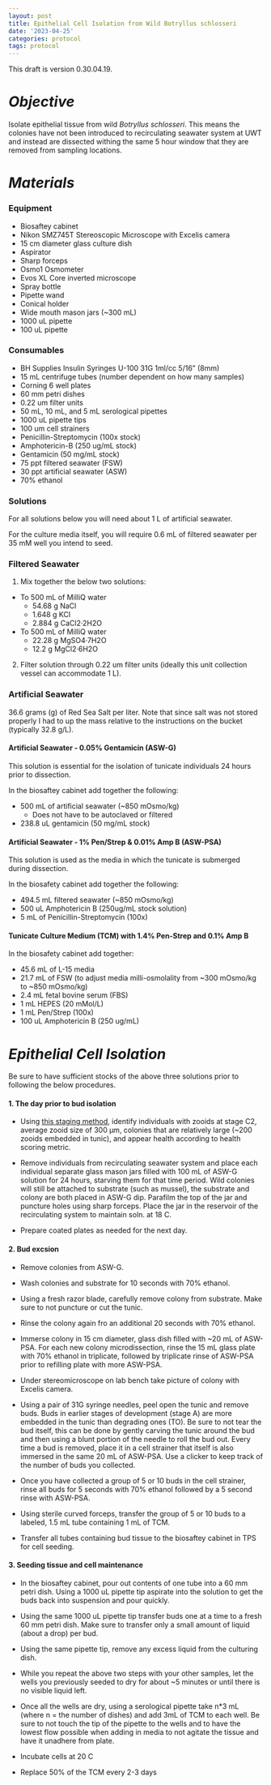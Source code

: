 ```yaml
---
layout: post
title: Epithelial Cell Isolation from Wild Botryllus schlosseri
date: '2023-04-25'
categories: protocol
tags: protocol
---
```


This draft is version 0.30.04.19.

# *Objective*
Isolate epithelial tissue from wild *Botryllus schlosseri*. This means the colonies have not been introduced to recirculating seawater system at UWT and instead are dissected withing the same 5 hour window that they are removed from sampling locations.

# *Materials*

### Equipment

- Biosaftey cabinet
- Nikon SMZ745T Stereoscopic Microscope with Excelis camera
- 15 cm diameter glass culture dish
- Aspirator
- Sharp forceps
- Osmo1 Osmometer
- Evos XL Core inverted microscope
- Spray bottle
- Pipette wand
- Conical holder
- Wide mouth mason jars (~300 mL)
- 1000 uL pipette
- 100 uL pipette

### Consumables

- BH Supplies Insulin Syringes U-100 31G 1ml/cc 5/16” (8mm)
- 15 mL centrifuge tubes (number dependent on how many samples)
- Corning 6 well plates
- 60 mm petri dishes
- 0.22 um filter units
- 50 mL, 10 mL, and 5 mL serological pipettes
- 1000 uL pipette tips
- 100 um cell strainers
- Penicillin-Streptomycin (100x stock)
- Amphotericin-B (250 ug/mL stock)
- Gentamicin (50 mg/mL stock)
- 75 ppt filtered seawater (FSW)
- 30 ppt artificial seawater (ASW)
- 70% ethanol

### Solutions

For all solutions below you will need about 1 L of artificial seawater.

For the culture media itself, you will require 0.6 mL of filtered seawater per 35 mM well you intend to seed.

### Filtered Seawater

1. Mix together the below two solutions:
  - To 500 mL of MilliQ water
    - 54.68 g NaCl 
    - 1.648 g KCl 
    - 2.884 g CaCl2·2H2O
  - To 500 mL of MilliQ water
    - 22.28 g MgSO4·7H2O 
    - 12.2 g MgCl2·6H2O 
    
2. Filter solution through 0.22 um filter units (ideally this unit collection vessel can accommodate 1 L).

### Artificial Seawater

36.6 grams (g) of Red Sea Salt per liter. Note that since salt was not stored properly I had to up the mass relative to the instructions on the bucket (typically 32.8 g/L).

#### Artificial Seawater - 0.05% Gentamicin (ASW-G) 

This solution is essential for the isolation of tunicate individuals 24
hours prior to dissection.

In the biosaftey cabinet add together the following:

- 500 mL of artificial seawater (~850 mOsmo/kg)
  - Does not have to be autoclaved or filtered
- 238.8 uL gentamicin (50 mg/mL stock)

#### Artificial Seawater - 1% Pen/Strep & 0.01% Amp B (ASW-PSA)

This solution is used as the media in which the tunicate is submerged during dissection.

In the biosafety cabinet add together the following:

- 494.5 mL filtered seawater (~850 mOsmo/kg)
- 500 uL Amphotericin B (250ug/mL stock solution)
- 5 mL of Penicillin-Streptomycin (100x)

#### Tunicate Culture Medium (TCM) with 1.4% Pen-Strep and 0.1% Amp B

In the biosafety cabinet add together:

- 45.6 mL of L-15 media
- 21.7 mL of FSW (to adjust media milli-osmolality from ~300 mOsmo/kg to ~850 mOsmo/kg)
- 2.4 mL fetal bovine serum (FBS) 
- 1 mL HEPES (20 mMol/L)
- 1 mL Pen/Strep (100x)
- 100 uL Amphotericin B (250 ug/mL) 

# *Epithelial Cell Isolation*

Be sure to have sufficient stocks of the above three solutions prior to
following the below procedures.

#### 1. The day prior to bud isolation

-  Using [this staging
method](https://valeste.github.io/2023-04-07-Devo-Bsc/), identify
individuals with zooids at stage C2, average zooid size of 300 μm,
colonies that are relatively large (~200 zooids embedded in tunic), and appear health according to health scoring metric.

- Remove individuals from recirculating seawater system and place
each individual separate glass mason jars filled with 100 mL of ASW-G solution for 24 hours, starving them for that time period. Wild colonies will still be attached to substrate (such as mussel), the substrate and colony are both placed in ASW-G dip. Parafilm the top of the jar and puncture holes using sharp forceps. Place the jar in the reservoir of the recirculating system to maintain soln. at 18 C.

- Prepare coated plates as needed for the next day.

#### 2. Bud excsion

- Remove colonies from ASW-G.

- Wash colonies and substrate for 10 seconds with 70% ethanol.

- Using a fresh razor blade, carefully remove colony from substrate. Make sure to not puncture or cut the tunic.

- Rinse the colony again fro an additional 20 seconds with 70% ethanol.

- Immerse colony in 15 cm diameter, glass dish filled
with ~20 mL of ASW-PSA. For each new colony microdissection, rinse the
15 mL glass plate with 70% ethanol in triplicate, followed by triplicate
rinse of ASW-PSA prior to refilling plate with more ASW-PSA.

- Under stereomicroscope on lab bench take picture of colony with
Excelis camera.

- Using a pair of 31G syringe needles, peel open the tunic and remove
buds. Buds in earlier stages of development (stage A) are more embedded in the tunic than degrading ones (TO). Be sure to not tear the bud itself, this can be done by gently carving the tunic around the bud and then using a blunt portion of the needle to roll the bud out.
Every time a bud is removed, place it in a cell strainer that itself is also immersed in the same 20 mL of ASW-PSA. Use a clicker to keep track of the number of buds you collected.
  
- Once you have collected a group of 5 or 10 buds in the cell strainer, rinse all buds for 5 seconds with 70% ethanol followed by a 5 second rinse with ASW-PSA.

- Using sterile curved forceps, transfer the group of 5 or 10 buds to a labeled, 1.5 mL tube containing 1 mL of TCM.

- Transfer all tubes containing bud tissue to the biosaftey
cabinet in TPS for cell seeding.

#### 3. Seeding tissue and cell maintenance

- In the biosaftey cabinet, pour out contents of one tube
into a 60 mm petri dish. Using a 1000 uL pipette tip aspirate into the solution to get the buds back into suspension and pour quickly.

- Using the same 1000 uL pipette tip transfer buds one at a time to a fresh 60 mm petri dish. Make sure to transfer only a small amount of liquid (about a drop) per bud.

- Using the same pipette tip, remove any excess liquid from the culturing dish.

- While you repeat the above two steps with your other samples, let the wells you previously seeded to dry for about ~5 minutes or until there is no visible liquid left.

- Once all the wells are dry, using a serological pipette take n*3 mL (where n = the number of dishes) and add 3mL of TCM to each well. Be sure to not touch the tip of the pipette to the wells and to have the lowest flow possible when adding in media to not agitate the tissue and have it unadhere from plate.

- Incubate cells at 20 C 

- Replace 50% of the TCM every 2-3 days
